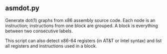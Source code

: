 asmdot.py
---------

Generate dot(1) graphs from x86 assembly source code. Each node is an
instruction; instructions from one block are grouped. A block is
everything between two consecutive labels.

This script can also detect x86-64 registers (in AT&T or Intel syntax)
and list all registers and instructions used in a block.
